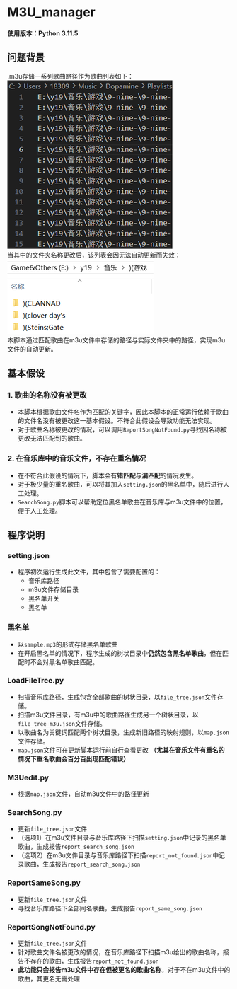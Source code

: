 # M3U_manager
#### 使用版本：Python 3.11.5

## 问题背景
.m3u存储一系列歌曲路径作为歌曲列表如下：  
![sample_1](img/sample_1.png)  
当其中的文件夹名称更改后，该列表会因无法自动更新而失效：  
![sample_2](img/sample_2.png)  
本脚本通过匹配歌曲在m3u文件中存储的路径与实际文件夹中的路径，实现m3u文件的自动更新。

## 基本假设
### 1. **歌曲的名称没有被更改**  
  
  * 本脚本根据歌曲文件名作为匹配的关键字，因此本脚本的正常运行依赖于歌曲的文件名没有被更改这一基本假设。不符合此假设会导致功能无法实现。  
  * 对于歌曲名称被更改的情况，可以调用`ReportSongNotFound.py`寻找因名称被更改无法匹配到的歌曲。

### 2. **在音乐库中的音乐文件，不存在重名情况**  
  
  * 在不符合此假设的情况下，脚本会有**错匹配**与**漏匹配**的情况发生。  
  * 对于极少量的重名歌曲，可以将其加入`setting.json`的黑名单中，随后进行人工处理。  
  * `SearchSong.py`脚本可以帮助定位黑名单歌曲在音乐库与m3u文件中的位置，便于人工处理。

## 程序说明
### setting.json
  * 程序初次运行生成此文件，其中包含了需要配置的：
    * 音乐库路径
    * m3u文件存储目录
    * 黑名单开关
    * 黑名单

### 黑名单  
* 以`sample.mp3`的形式存储黑名单歌曲
* 在开启黑名单的情况下，程序生成的树状目录中**仍然包含黑名单歌曲**，但在匹配时不会对黑名单歌曲匹配。  

### LoadFileTree.py
* 扫描音乐库路径，生成包含全部歌曲的树状目录，以`file_tree.json`文件存储。  
* 扫描m3u文件目录，有m3u中的歌曲路径生成另一个树状目录，以`file_tree_m3u.json`文件存储。  
* 以歌曲名为关键词匹配两个树状目录，生成新旧路径的映射规则，以`map.json`文件存储。  
* `map.json`文件可在更新脚本运行前自行查看更改 **（尤其在音乐文件有重名的情况下重名歌曲会百分百出现匹配错误）**

### M3Uedit.py
* 根据`map.json`文件，自动m3u文件中的路径更新

### SearchSong.py  
* 更新`file_tree.json`文件
* （选项1）在m3u文件目录与音乐库路径下扫描`setting.json`中记录的黑名单歌曲，生成报告`report_search_song.json`  
* （选项2）在m3u文件目录与音乐库路径下扫描`report_not_found.json`中记录歌曲，生成报告`report_search_song.json`

### ReportSameSong.py
* 更新`file_tree.json`文件
* 寻找音乐库路径下全部同名歌曲，生成报告`report_same_song.json`

### ReportSongNotFound.py 
* 更新`file_tree.json`文件 
* 针对歌曲文件名被更改的情况，在音乐库路径下扫描m3u给出的歌曲名称，报告不存在的歌曲，生成报告`report_not_found.json`  
* **此功能只会报告m3u文件中存在但被更名的歌曲名称**，对于不在m3u文件中的歌曲，其更名无需处理


   




